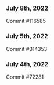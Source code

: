 ### July 8th, 2022

Commit #116585

### July 5th, 2022

Commit #314353


### July 4th, 2022

Commit #72281
